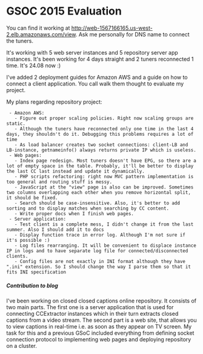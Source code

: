 # GSOC 2015 Evaluation

You can find it working at
<http://web-1567166165.us-west-2.elb.amazonaws.com/view>. Ask me
personally for DNS name to connect the tuners.

It's working with 5 web server instances and 5 repository server app
instances. It's been working for 4 days straight and 2 tuners
reconnected 1 time. It's 24.08 now :)

I've added 2 deployment guides for Amazon AWS and a guide on how to
connect a client application. You call walk them thought to evaluate my
project.

My plans regarding repository project:

` - Amazon AWS:`\
`   - Figure out proper scaling policies. Right now scaling groups are static.`\
`   - Although the tuners have reconnected only one time in the last 4 days, they shouldn't do it. Debugging this problems requires a lot of time`\
`   - As load balancer creates two socket connections: client-LB and LB-instance, getnameinfo() always returns private IP which is useless.`\
` - Web pages:`\
`   - Index page redesign. Most tuners doesn't have EPG, so there are a lot of empty space in the table. Probably, it'll be better to display the last CC last instead and update it dynamically.`\
`   - PHP scripts refactoring: right now MVC pattern implementation is too general and routing stuff is messy.`\
`   - JavaScript at the "view" page is also can be improved. Sometimes two columns overlapping each other when you remove horizontal split, it should be fixed.`\
`   - Search should be case-insensitive. Also, it's better to add sorting and to display matches when searching by CC content.`\
`   - Write proper docs when I finish web pages.`\
` - Server application:`\
`   - Test client is a complete mess, I didn't change it from the last summer. Also I should add it to docs`\
`   - Display function trace in error log. Although I'm not sure if it's possible :)`\
`   - Log files rearranging. It will be convenient to displace instance IP in logs and to have separate log file for connected/disconnected clients.`\
`   - Config files are not exactly in INI format although they have ".ini" extension. So I should change the way I parse them so that it fits INI specification`

##### Contribution to blog

I've been working on closed closed captions online repository. It
consists of two main parts. The first one is a server application that
is used for connecting CCExtractor instances which in their turn
extracts closed captions from a video stream. The second part is a web
site, that allows you to view captions in real-time i.e. as soon as they
appear on TV screen. My task for this and a previous GSoC included
everything from defining socket connection protocol to implementing web
pages and deploying repository on a cluster.
